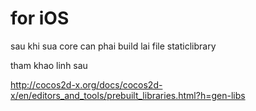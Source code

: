 # for iOS
sau khi sua core can phai build lai file staticlibrary

tham khao linh sau

http://cocos2d-x.org/docs/cocos2d-x/en/editors_and_tools/prebuilt_libraries.html?h=gen-libs
